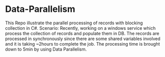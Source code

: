# Data-Parallelism
This Repo illustrate the parallel processing of records with blocking collection in C#.
Scenario:
Recently, working on a windows service which process the collection of records and populate them in DB. The records are processed in synchronously since there are some shared variables involved and it is taking ~2hours to complete the job. 
The processing time is brought down to 5min by using Data Parallelism.


